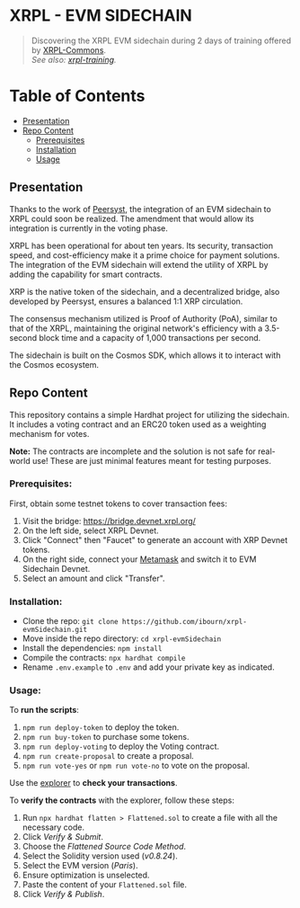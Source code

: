 # XRPL - EVM SIDECHAIN

> Discovering the XRPL EVM sidechain during 2 days of training offered by [XRPL-Commons](https://www.xrpl-commons.org/).  
> _See also: [xrpl-training](https://github.com/ibourn/xrpl-training)._

# Table of Contents

- [Presentation](#presentation)
- [Repo Content](#repo-content)
  - [Prerequisites](#prerequisites)
  - [Installation](#installation)
  - [Usage](#usage)

## Presentation

Thanks to the work of [Peersyst](https://peersyst.com/), the integration of an EVM sidechain to XRPL could soon be realized. The amendment that would allow its integration is currently in the voting phase.

XRPL has been operational for about ten years. Its security, transaction speed, and cost-efficiency make it a prime choice for payment solutions. The integration of the EVM sidechain will extend the utility of XRPL by adding the capability for smart contracts.

XRP is the native token of the sidechain, and a decentralized bridge, also developed by Peersyst, ensures a balanced 1:1 XRP circulation.

The consensus mechanism utilized is Proof of Authority (PoA), similar to that of the XRPL, maintaining the original network's efficiency with a 3.5-second block time and a capacity of 1,000 transactions per second.

The sidechain is built on the Cosmos SDK, which allows it to interact with the Cosmos ecosystem.

## Repo Content

This repository contains a simple Hardhat project for utilizing the sidechain. It includes a voting contract and an ERC20 token used as a weighting mechanism for votes.

**Note:** The contracts are incomplete and the solution is not safe for real-world use! These are just minimal features meant for testing purposes.

### Prerequisites:

First, obtain some testnet tokens to cover transaction fees:

1. Visit the bridge: https://bridge.devnet.xrpl.org/
2. On the left side, select XRPL Devnet.
3. Click "Connect" then "Faucet" to generate an account with XRP Devnet tokens.
4. On the right side, connect your [Metamask](https://metamask.io/) and switch it to EVM Sidechain Devnet.
5. Select an amount and click "Transfer".

### Installation:

- Clone the repo: `git clone https://github.com/ibourn/xrpl-evmSidechain.git`
- Move inside the repo directory: `cd xrpl-evmSidechain`
- Install the dependencies: `npm install`
- Compile the contracts: `npx hardhat compile`
- Rename `.env.example` to `.env` and add your private key as indicated.

### Usage:

To **run the scripts**:

1. `npm run deploy-token` to deploy the token.
2. `npm run buy-token` to purchase some tokens.
3. `npm run deploy-voting` to deploy the Voting contract.
4. `npm run create-proposal` to create a proposal.
5. `npm run vote-yes` or `npm run vote-no` to vote on the proposal.

Use the [explorer](https://evm-sidechain.xrpl.org/) to **check your transactions**.

To **verify the contracts** with the explorer, follow these steps:

1. Run `npx hardhat flatten > Flattened.sol` to create a file with all the necessary code.
2. Click _Verify & Submit_.
3. Choose the _Flattened Source Code Method_.
4. Select the Solidity version used (_v0.8.24_).
5. Select the EVM version (_Paris_).
6. Ensure optimization is unselected.
7. Paste the content of your `Flattened.sol` file.
8. Click _Verify & Publish_.
